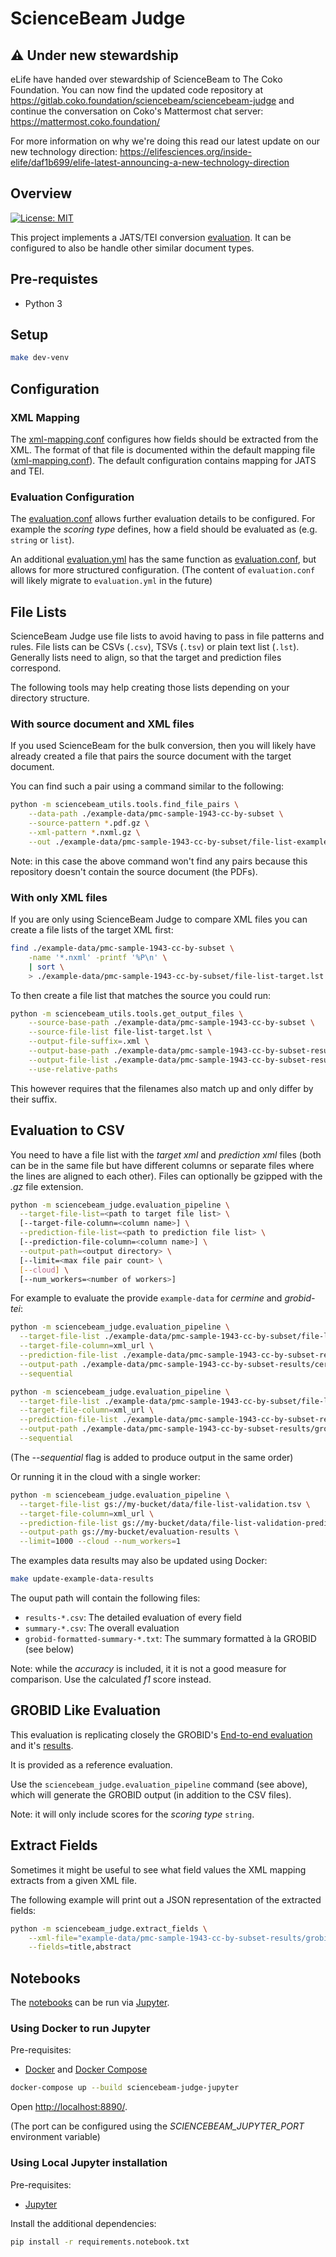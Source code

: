 # ScienceBeam Judge

## ⚠️ Under new stewardship

eLife have handed over stewardship of ScienceBeam to The Coko Foundation. You can now find the updated code repository at https://gitlab.coko.foundation/sciencebeam/sciencebeam-judge and continue the conversation on Coko's Mattermost chat server: https://mattermost.coko.foundation/

For more information on why we're doing this read our latest update on our new technology direction: https://elifesciences.org/inside-elife/daf1b699/elife-latest-announcing-a-new-technology-direction

## Overview

[![License: MIT](https://img.shields.io/badge/License-MIT-yellow.svg)](LICENSE)

This project implements a JATS/TEI conversion [evaluation](docs/evaluation.md). It can be configured to also be handle other similar document types.

## Pre-requistes

- Python 3

## Setup

```bash
make dev-venv
```

## Configuration

### XML Mapping

The [xml-mapping.conf](xml-mapping.conf) configures how fields should be extracted from the XML.
The format of that file is documented within the default mapping file ([xml-mapping.conf](xml-mapping.conf)).
The default configuration contains mapping for JATS and TEI.

### Evaluation Configuration

The [evaluation.conf](evaluation.conf) allows further evaluation details to be configured.
For example the *scoring type* defines, how a field should be evaluated as (e.g. `string` or `list`).

An additional [evaluation.yml](evaluation.yml) has the same function as [evaluation.conf](evaluation.conf), but allows for more structured configuration.
(The content of `evaluation.conf` will likely migrate to `evaluation.yml` in the future)

## File Lists

ScienceBeam Judge use file lists to avoid having to pass in file patterns and rules. File lists can be CSVs (`.csv`), TSVs (`.tsv`) or plain text list (`.lst`). Generally lists need to align, so that the target and prediction files correspond.

The following tools may help creating those lists depending on your directory structure.

### With source document and XML files

If you used ScienceBeam for the bulk conversion, then you will likely have already created a file that pairs the source document with the target document.

You can find such a pair using a command similar to the following:

```bash
python -m sciencebeam_utils.tools.find_file_pairs \
    --data-path ./example-data/pmc-sample-1943-cc-by-subset \
    --source-pattern *.pdf.gz \
    --xml-pattern *.nxml.gz \
    --out ./example-data/pmc-sample-1943-cc-by-subset/file-list-example.tsv
```

Note: in this case the above command won't find any pairs because this repository doesn't contain the source document (the PDFs).

### With only XML files

If you are only using ScienceBeam Judge to compare XML files you can create a file lists of the target XML first:

```bash
find ./example-data/pmc-sample-1943-cc-by-subset \
    -name '*.nxml' -printf '%P\n' \
    | sort \
    > ./example-data/pmc-sample-1943-cc-by-subset/file-list-target.lst
```

To then create a file list that matches the source you could run:

```bash
python -m sciencebeam_utils.tools.get_output_files \
    --source-base-path ./example-data/pmc-sample-1943-cc-by-subset \
    --source-file-list file-list-target.lst \
    --output-file-suffix=.xml \
    --output-base-path ./example-data/pmc-sample-1943-cc-by-subset-results/cermine \
    --output-file-list ./example-data/pmc-sample-1943-cc-by-subset-results/cermine/file-list.lst \
    --use-relative-paths
```

This however requires that the filenames also match up and only differ by their suffix.

## Evaluation to CSV

You need to have a file list with the _target xml_ and _prediction xml_ files (both can be in the same file but have different columns or separate files where the lines are aligned to each other). Files can optionally be gzipped with the _.gz_ file extension.

```bash
python -m sciencebeam_judge.evaluation_pipeline \
  --target-file-list=<path to target file list> \
  [--target-file-column=<column name>] \
  --prediction-file-list=<path to prediction file list> \
  [--prediction-file-column=<column name>] \
  --output-path=<output directory> \
  [--limit=<max file pair count> \
  [--cloud] \
  [--num_workers=<number of workers>]
```

For example to evaluate the provide `example-data` for _cermine_ and _grobid-tei_:

```bash
python -m sciencebeam_judge.evaluation_pipeline \
  --target-file-list ./example-data/pmc-sample-1943-cc-by-subset/file-list.tsv \
  --target-file-column=xml_url \
  --prediction-file-list ./example-data/pmc-sample-1943-cc-by-subset-results/cermine/file-list.lst \
  --output-path ./example-data/pmc-sample-1943-cc-by-subset-results/cermine/evaluation-results \
  --sequential
```

```bash
python -m sciencebeam_judge.evaluation_pipeline \
  --target-file-list ./example-data/pmc-sample-1943-cc-by-subset/file-list.tsv \
  --target-file-column=xml_url \
  --prediction-file-list ./example-data/pmc-sample-1943-cc-by-subset-results/grobid-tei/file-list.lst \
  --output-path ./example-data/pmc-sample-1943-cc-by-subset-results/grobid-tei/evaluation-results \
  --sequential
```

(The _--sequential_ flag is added to produce output in the same order)

Or running it in the cloud with a single worker:

```bash
python -m sciencebeam_judge.evaluation_pipeline \
  --target-file-list gs://my-bucket/data/file-list-validation.tsv \
  --target-file-column=xml_url \
  --prediction-file-list gs://my-bucket/data/file-list-validation-prediction.tsv \
  --output-path gs://my-bucket/evaluation-results \
  --limit=1000 --cloud --num_workers=1
```

The examples data results may also be updated using Docker:

```bash
make update-example-data-results
```

The ouput path will contain the following files:

- `results-*.csv`: The detailed evaluation of every field
- `summary-*.csv`: The overall evaluation
- `grobid-formatted-summary-*.txt`: The summary formatted à la GROBID (see below)

Note: while the _accuracy_ is included, it it is not a good measure for comparison. Use the calculated _f1_ score instead.

## GROBID Like Evaluation

This evaluation is replicating closely the GROBID's [End-to-end evaluation](http://grobid.readthedocs.io/en/latest/End-to-end-evaluation/) and it's [results](https://github.com/kermitt2/grobid/tree/master/grobid-trainer/doc).

It is provided as a reference evaluation.

Use the `sciencebeam_judge.evaluation_pipeline` command (see above),
which will generate the GROBID output (in addition to the CSV files).

Note: it will only include scores for the _scoring type_ `string`.

## Extract Fields

Sometimes it might be useful to see what field values the XML mapping extracts from a given XML file.

The following example will print out a JSON representation of the extracted fields:

```bash
python -m sciencebeam_judge.extract_fields \
    --xml-file="example-data/pmc-sample-1943-cc-by-subset-results/grobid-tei/Acta_Crystallogr_D_Biol_Crystallogr_2011_May_1_67(Pt_5)_463-470/d-67-00463.xml" \
    --fields=title,abstract
```

## Notebooks

The [notebooks](./notebooks) can be run via [Jupyter](https://jupyter.org/).

### Using Docker to run Jupyter

Pre-requisites:

- [Docker](https://www.docker.com/) and [Docker Compose](https://docs.docker.com/compose/)

```bash
docker-compose up --build sciencebeam-judge-jupyter
```

Open [http://localhost:8890/](http://localhost:8890/).

(The port can be configured using the _SCIENCEBEAM_JUPYTER_PORT_ environment variable)

### Using Local Jupyter installation

Pre-requisites:

- [Jupyter](https://jupyter.org/)

Install the additional dependencies:

```bash
pip install -r requirements.notebook.txt
```
